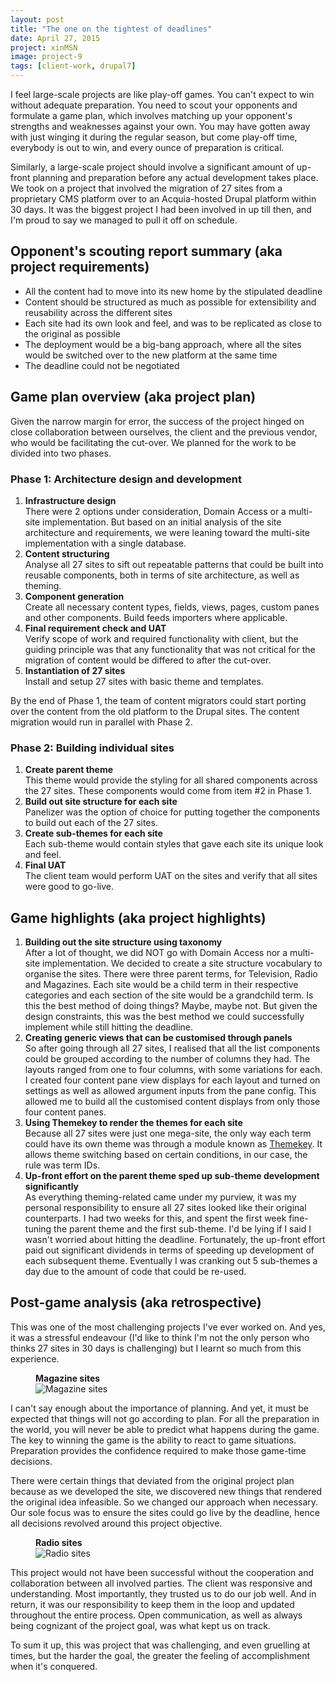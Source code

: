 ```yaml
---
layout: post
title: "The one on the tightest of deadlines"
date: April 27, 2015
project: xinMSN
image: project-9
tags: [client-work, drupal7]
---
```

I feel large-scale projects are like play-off games. You can't expect to win without adequate preparation. You need to scout your opponents and formulate a game plan, which involves matching up your opponent's strengths and weaknesses against your own. You may have gotten away with just winging it during the regular season, but come play-off time, everybody is out to win, and every ounce of preparation is critical.

Similarly, a large-scale project should involve a significant amount of up-front planning and preparation before any actual development takes place. We took on a project that involved the migration of 27 sites from a proprietary CMS platform over to an Acquia-hosted Drupal platform within 30 days. It was the biggest project I had been involved in up till then, and I'm proud to say we managed to pull it off on schedule.

## Opponent's scouting report summary (aka project requirements)

<ul>
    <li class="no-margin">All the content had to move into its new home by the stipulated deadline</li>
    <li class="no-margin">Content should be structured as much as possible for extensibility and reusability across the different sites</li>
    <li class="no-margin">Each site had its own look and feel, and was to be replicated as close to the original as possible</li>
    <li class="no-margin">The deployment would be a big-bang approach, where all the sites would be switched over to the new platform at the same time</li>
    <li>The deadline could not be negotiated</li>
</ul>

## Game plan overview (aka project plan)

Given the narrow margin for error, the success of the project hinged on close collaboration between ourselves, the client and the previous vendor, who would be facilitating the cut-over. We planned for the work to be divided into two phases.

### Phase 1: Architecture design and development

1. **Infrastructure design**  
    There were 2 options under consideration, Domain Access or a multi-site implementation. But based on an initial analysis of the site architecture and requirements, we were leaning toward the multi-site implementation with a single database.
2. **Content structuring**  
    Analyse all 27 sites to sift out repeatable patterns that could be built into reusable components, both in terms of site architecture, as well as theming.
3. **Component generation**  
    Create all necessary content types, fields, views, pages, custom panes and other components. Build feeds importers where applicable.
4. **Final requirement check and UAT**  
    Verify scope of work and required functionality with client, but the guiding principle was that any functionality that was not critical for the migration of content would be differed to after the cut-over.
5. **Instantiation of 27 sites**  
    Install and setup 27 sites with basic theme and templates.

By the end of Phase 1, the team of content migrators could start porting over the content from the old platform to the Drupal sites. The content migration would run in parallel with Phase 2.

### Phase 2: Building individual sites

1. **Create parent theme**  
    This theme would provide the styling for all shared components across the 27 sites. These components would come from item #2 in Phase 1.
2. **Build out site structure for each site**  
    Panelizer was the option of choice for putting together the components to build out each of the 27 sites.
3. **Create sub-themes for each site**  
    Each sub-theme would contain styles that gave each site its unique look and feel.
4. **Final UAT**  
    The client team would perform UAT on the sites and verify that all sites were good to go-live.

## Game highlights (aka project highlights)

1. **Building out the site structure using taxonomy**  
    After a lot of thought, we did NOT go with Domain Access nor a multi-site implementation. We decided to create a site structure vocabulary to organise the sites. There were three parent terms, for Television, Radio and Magazines. Each site would be a child term in their respective categories and each section of the site would be a grandchild term. Is this the best method of doing things? Maybe, maybe not. But given the design constraints, this was the best method we could successfully implement while still hitting the deadline.
2. **Creating generic views that can be customised through panels**  
    So after going through all 27 sites, I realised that all the list components could be grouped according to the number of columns they had. The layouts ranged from one to four columns, with some variations for each. I created four content pane view displays for each layout and turned on settings as well as allowed argument inputs from the pane config. This allowed me to build all the customised content displays from only those four content panes.
3. **Using Themekey to render the themes for each site**  
    Because all 27 sites were just one mega-site, the only way each term could have its own theme was through a module known as [Themekey](https://www.drupal.org/project/themekey). It allows theme switching based on certain conditions, in our case, the rule was term IDs.
4. **Up-front effort on the parent theme sped up sub-theme development significantly**  
    As everything theming-related came under my purview, it was my personal responsibility to ensure all 27 sites looked like their original counterparts. I had two weeks for this, and spent the first week fine-tuning the parent theme and the first sub-theme. I'd be lying if I said I wasn't worried about hitting the deadline. Fortunately, the up-front effort paid out significant dividends in terms of speeding up development of each subsequent theme. Eventually I was cranking out 5 sub-themes a day due to the amount of code that could be re-used.

## Post-game analysis (aka retrospective)

This was one of the most challenging projects I've ever worked on. And yes, it was a stressful endeavour (I'd like to think I'm not the only person who thinks 27 sites in 30 days is challenging) but I learnt so much from this experience.
<figure>
    <figcaption><strong>Magazine sites</strong></figcaption>
    <img src="{{ site.url }}/assets/images/posts/xinmsn/magazines.jpg" alt="Magazine sites"/>
</figure>

I can't say enough about the importance of planning. And yet, it must be expected that things will not go according to plan. For all the preparation in the world, you will never be able to predict what happens during the game. The key to winning the game is the ability to react to game situations. Preparation provides the confidence required to make those game-time decisions.

There were certain things that deviated from the original project plan because as we developed the site, we discovered new things that rendered the original idea infeasible. So we changed our approach when necessary. Our sole focus was to ensure the sites could go live by the deadline, hence all decisions revolved around this project objective.

<figure>
    <figcaption><strong>Radio sites</strong></figcaption>
    <img src="{{ site.url }}/assets/images/posts/xinmsn/radios.jpg" alt="Radio sites"/>
</figure>

This project would not have been successful without the cooperation and collaboration between all involved parties. The client was responsive and understanding. Most importantly, they trusted us to do our job well. And in return, it was our responsibility to keep them in the loop and updated throughout the entire process. Open communication, as well as always being cognizant of the project goal, was what kept us on track.

To sum it up, this was project that was challenging, and even gruelling at times, but the harder the goal, the greater the feeling of accomplishment when it's conquered.
